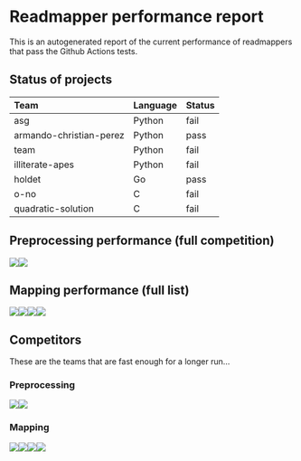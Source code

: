 # Readmapper performance report

This is an autogenerated report of the current performance of
readmappers that pass the Github Actions tests.

## Status of projects

<table>
<thead>
<tr class="header">
<th style="text-align: left;">Team</th>
<th style="text-align: left;">Language</th>
<th style="text-align: left;">Status</th>
</tr>
</thead>
<tbody>
<tr class="odd">
<td style="text-align: left;">asg</td>
<td style="text-align: left;">Python</td>
<td style="text-align: left;">fail</td>
</tr>
<tr class="even">
<td style="text-align: left;">armando-christian-perez</td>
<td style="text-align: left;">Python</td>
<td style="text-align: left;">pass</td>
</tr>
<tr class="odd">
<td style="text-align: left;">team</td>
<td style="text-align: left;">Python</td>
<td style="text-align: left;">fail</td>
</tr>
<tr class="even">
<td style="text-align: left;">illiterate-apes</td>
<td style="text-align: left;">Python</td>
<td style="text-align: left;">fail</td>
</tr>
<tr class="odd">
<td style="text-align: left;">holdet</td>
<td style="text-align: left;">Go</td>
<td style="text-align: left;">pass</td>
</tr>
<tr class="even">
<td style="text-align: left;">o-no</td>
<td style="text-align: left;">C</td>
<td style="text-align: left;">fail</td>
</tr>
<tr class="odd">
<td style="text-align: left;">quadratic-solution</td>
<td style="text-align: left;">C</td>
<td style="text-align: left;">fail</td>
</tr>
</tbody>
</table>

## Preprocessing performance (full competition)

![](README_files/figure-markdown_strict/plot_short-1.png)![](README_files/figure-markdown_strict/plot_short-2.png)

## Mapping performance (full list)

![](README_files/figure-markdown_strict/unnamed-chunk-2-1.png)![](README_files/figure-markdown_strict/unnamed-chunk-2-2.png)![](README_files/figure-markdown_strict/unnamed-chunk-2-3.png)![](README_files/figure-markdown_strict/unnamed-chunk-2-4.png)

## Competitors

These are the teams that are fast enough for a longer run…

### Preprocessing

![](README_files/figure-markdown_strict/unnamed-chunk-3-1.png)![](README_files/figure-markdown_strict/unnamed-chunk-3-2.png)

### Mapping

![](README_files/figure-markdown_strict/unnamed-chunk-4-1.png)![](README_files/figure-markdown_strict/unnamed-chunk-4-2.png)![](README_files/figure-markdown_strict/unnamed-chunk-4-3.png)![](README_files/figure-markdown_strict/unnamed-chunk-4-4.png)
